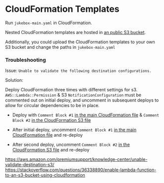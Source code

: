 CloudFormation Templates
========================

Run `jukebox-main.yaml` in CloudFormation.

Nested CloudFormation templates are hosted in [an public S3 bucket](https://s3-us-west-2.amazonaws.com/smyleeface-public/JukeboxAlexa/cloudformation/jukebox-main.yaml).

Additionally, you could upload the CloudFormation templates to your own S3 bucket and change the paths in `jukebox-main.yaml`

### Troubleshooting

Issue: `Unable to validate the following destination configurations.`

Solution: 

Deploy CloudFormation three times with different settings for s3. `AWS::Lambda::Permission` & S3 `NotificationConfiguration` must be commented out on initial deploy, and uncomment in subsequent deploys to allow for circular dependencies to be in place.

- Deploy with `Comment Block #1` [in the main CloudFormation file](jukebox-main.yaml)  & `Comment Block #2` [in the CloudFormation S3 file](jukebox-s3.yaml)

- After initial deploy, uncomment `Comment Block #1` [in the main CloudFormation file](jukebox-main.yaml) and re-deploy

- After second deploy, uncomment `Comment Block #2` [in the CloudFormation S3 file](jukebox-s3.yaml) and re-deploy

https://aws.amazon.com/premiumsupport/knowledge-center/unable-validate-destination-s3/
https://stackoverflow.com/questions/36338890/enable-lambda-function-to-an-s3-bucket-using-cloudformation